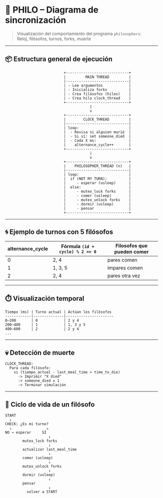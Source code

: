 # 🧠 PHILO – Diagrama de sincronización

> Visualización del comportamiento del programa `philosophers`:  
> Reloj, filósofos, turnos, forks, muerte

---

## 📦 Estructura general de ejecución

```text
                           +-----------------------------+
                           |         MAIN THREAD         |
                           |-----------------------------|
                           | - Lee argumentos            |
                           | - Inicializa forks          |
                           | - Crea filósofos (hilos)    |
                           | - Crea hilo clock_thread    |
                           +-----------------------------+
                                       |
                                       v
                           +-----------------------------+
                           |        CLOCK_THREAD         |
                           |-----------------------------|
                           | loop:                       |
                           |  - Revisa si alguien murió  |
                           |  - Si sí: set someone_died  |
                           |  - Cada X ms:               |
                           |    alternance_cycle++       |
                           +-----------------------------+
                                       |
                                       v
                           +-----------------------------+
                           |    PHILOSOPHER_THREAD (n)   |
                           |-----------------------------|
                           | loop:                       |
                           |  if (NOT MY TURN):          |
                           |     - esperar (usleep)      |
                           |  else:                      |
                           |     - mutex_lock forks      |
                           |     - comer (usleep)        |
                           |     - mutex_unlock forks    |
                           |     - dormir (usleep)       |
                           |     - pensar                |
                           +-----------------------------+
```

---

## 🌀 Ejemplo de turnos con 5 filósofos

| alternance_cycle | Fórmula `(id + cycle) % 2 == 0` | Filosofos que pueden comer |
|------------------|----------------------------------|-----------------------------|
| 0                | 2, 4                             | pares comen                 |
| 1                | 1, 3, 5                          | impares comen              |
| 2                | 2, 4                             | pares otra vez             |

---

## ⏱️ Visualización temporal

```text
Tiempo (ms) | Turno actual | Actúan los filósofos
------------|--------------|----------------------
0–200       | 0            | 2 y 4
200–400     | 1            | 1, 3 y 5
400–600     | 2            | 2 y 4
...
```

---

## 💀 Detección de muerte

```text
CLOCK_THREAD:
  Para cada filósofo:
    si (tiempo_actual - last_meal_time > time_to_die)
      -> Imprimir "X died"
      -> someone_died = 1
      -> Terminar simulación
```

---

## 🔁 Ciclo de vida de un filósofo

```text
START
  ↓
CHECK: ¿Es mi turno?
  ↓                ↘
NO → esperar     SÍ
                    ↓
        mutex_lock forks
                    ↓
        actualizar last_meal_time
                    ↓
        comer (usleep)
                    ↓
        mutex_unlock forks
                    ↓
        dormir (usleep)
                    ↓
        pensar
                    ↓
          volver a START
```